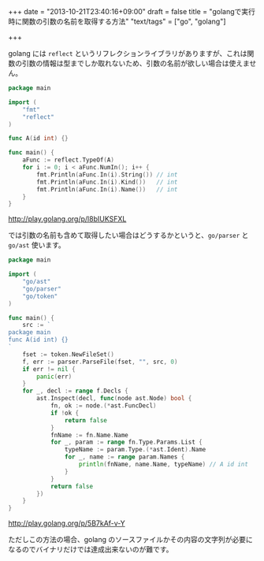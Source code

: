 +++
date = "2013-10-21T23:40:16+09:00"
draft = false
title = "golangで実行時に関数の引数の名前を取得する方法"
"text/tags" = ["go", "golang"]

+++

golang には `reflect` というリフレクションライブラリがありますが、これは関数の引数の情報は型までしか取れないため、引数の名前が欲しい場合は使えません。

```go
package main

import (
    "fmt"
    "reflect"
)

func A(id int) {}

func main() {
    aFunc := reflect.TypeOf(A)
    for i := 0; i < aFunc.NumIn(); i++ {
        fmt.Println(aFunc.In(i).String()) // int
        fmt.Println(aFunc.In(i).Kind())   // int
        fmt.Println(aFunc.In(i).Name())   // int
    }
}
```
http://play.golang.org/p/l8bIUKSFXL

では引数の名前も含めて取得したい場合はどうするかというと、`go/parser` と `go/ast` 使います。

```go
package main

import (
    "go/ast"
    "go/parser"
    "go/token"
)

func main() {
    src := `
package main
func A(id int) {}
`
    fset := token.NewFileSet()
    f, err := parser.ParseFile(fset, "", src, 0)
    if err != nil {
        panic(err)
    }
    for _, decl := range f.Decls {
        ast.Inspect(decl, func(node ast.Node) bool {
            fn, ok := node.(*ast.FuncDecl)
            if !ok {
                return false
            }
            fnName := fn.Name.Name
            for _, param := range fn.Type.Params.List {
                typeName := param.Type.(*ast.Ident).Name
                for _, name := range param.Names {
                    println(fnName, name.Name, typeName) // A id int
                }
            }
            return false
        })
    }
}
```
http://play.golang.org/p/5B7kAf-v-Y

ただしこの方法の場合、golang のソースファイルかその内容の文字列が必要になるのでバイナリだけでは達成出来ないのが難です。
